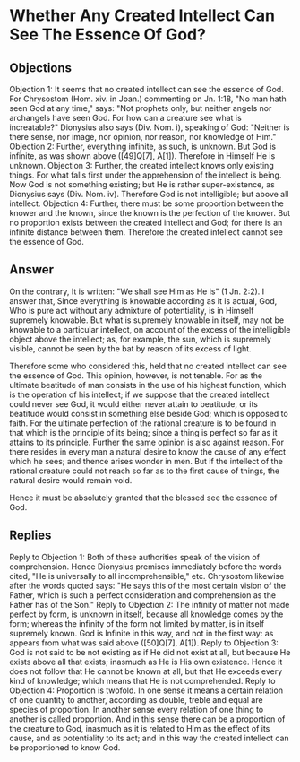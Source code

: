 # Whether Any Created Intellect Can See The Essence Of God?
## Objections
Objection 1: It seems that no created intellect can see the essence of God. For Chrysostom (Hom. xiv. in Joan.) commenting on Jn. 1:18, "No man hath seen God at any time," says: "Not prophets only, but neither angels nor archangels have seen God. For how can a creature see what is increatable?" Dionysius also says (Div. Nom. i), speaking of God: "Neither is there sense, nor image, nor opinion, nor reason, nor knowledge of Him."
Objection 2: Further, everything infinite, as such, is unknown. But God is infinite, as was shown above ([49]Q[7], A[1]). Therefore in Himself He is unknown.
Objection 3: Further, the created intellect knows only existing things. For what falls first under the apprehension of the intellect is being. Now God is not something existing; but He is rather super-existence, as Dionysius says (Div. Nom. iv). Therefore God is not intelligible; but above all intellect.
Objection 4: Further, there must be some proportion between the knower and the known, since the known is the perfection of the knower. But no proportion exists between the created intellect and God; for there is an infinite distance between them. Therefore the created intellect cannot see the essence of God.
## Answer
On the contrary, It is written: "We shall see Him as He is" (1 Jn. 2:2).
I answer that, Since everything is knowable according as it is actual, God, Who is pure act without any admixture of potentiality, is in Himself supremely knowable. But what is supremely knowable in itself, may not be knowable to a particular intellect, on account of the excess of the intelligible object above the intellect; as, for example, the sun, which is supremely visible, cannot be seen by the bat by reason of its excess of light.

Therefore some who considered this, held that no created intellect can see the essence of God. This opinion, however, is not tenable. For as the ultimate beatitude of man consists in the use of his highest function, which is the operation of his intellect; if we suppose that the created intellect could never see God, it would either never attain to beatitude, or its beatitude would consist in something else beside God; which is opposed to faith. For the ultimate perfection of the rational creature is to be found in that which is the principle of its being; since a thing is perfect so far as it attains to its principle. Further the same opinion is also against reason. For there resides in every man a natural desire to know the cause of any effect which he sees; and thence arises wonder in men. But if the intellect of the rational creature could not reach so far as to the first cause of things, the natural desire would remain void.

Hence it must be absolutely granted that the blessed see the essence of God.
## Replies
Reply to Objection 1: Both of these authorities speak of the vision of comprehension. Hence Dionysius premises immediately before the words cited, "He is universally to all incomprehensible," etc. Chrysostom likewise after the words quoted says: "He says this of the most certain vision of the Father, which is such a perfect consideration and comprehension as the Father has of the Son."
Reply to Objection 2: The infinity of matter not made perfect by form, is unknown in itself, because all knowledge comes by the form; whereas the infinity of the form not limited by matter, is in itself supremely known. God is Infinite in this way, and not in the first way: as appears from what was said above ([50]Q[7], A[1]).
Reply to Objection 3: God is not said to be not existing as if He did not exist at all, but because He exists above all that exists; inasmuch as He is His own existence. Hence it does not follow that He cannot be known at all, but that He exceeds every kind of knowledge; which means that He is not comprehended.
Reply to Objection 4: Proportion is twofold. In one sense it means a certain relation of one quantity to another, according as double, treble and equal are species of proportion. In another sense every relation of one thing to another is called proportion. And in this sense there can be a proportion of the creature to God, inasmuch as it is related to Him as the effect of its cause, and as potentiality to its act; and in this way the created intellect can be proportioned to know God.